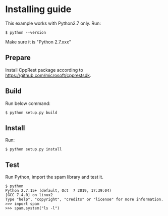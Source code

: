 # Installing guide
This example works with Python2.7 only. Run:
```
$ python --version
```
Make sure it is "Python 2.7.xxx"

## Prepare
Install CppRest package according to https://github.com/microsoft/cpprestsdk.

## Build
Run below command:
```
$ python setup.py build
```

## Install
Run:
```
$ python setup.py install
```

## Test
Run Python, import the spam library and test it.
```
$ python
Python 2.7.15+ (default, Oct  7 2019, 17:39:04) 
[GCC 7.4.0] on linux2
Type "help", "copyright", "credits" or "license" for more information.
>>> import spam
>>> spam.system("ls -l")
```
